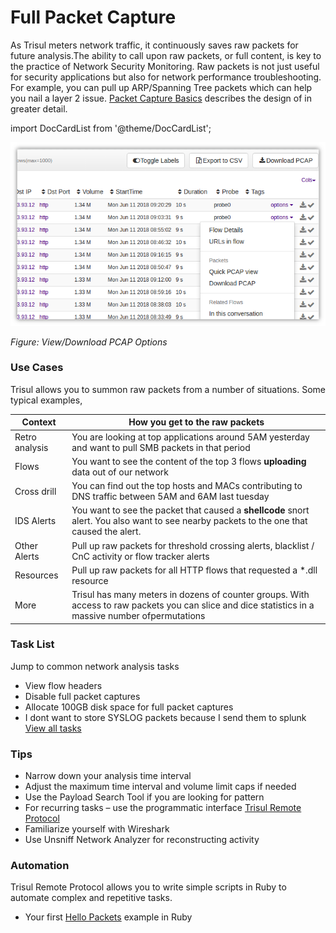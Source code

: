 # Full Packet Capture

As Trisul meters network traffic, it continuously saves raw packets for 
future analysis.The ability to call upon raw packets, or full content, 
is key to the practice of Network Security Monitoring. Raw packets is 
not just useful for security applications but also for network 
performance troubleshooting. For example, you can pull up ARP/Spanning Tree packets which can help you nail a layer 2 issue. [Packet Capture Basics](/docs/ug/caps/fullcontent) describes the design of in greater detail.

import DocCardList from '@theme/DocCardList';

<DocCardList />

![](images/pcapmenu.png)

*Figure: View/Download PCAP Options*

### Use Cases

Trisul allows you to summon raw packets from a number of situations. Some typical examples,

| Context        | How you get to the raw packets                                                                                                                      |
| -------------- | --------------------------------------------------------------------------------------------------------------------------------------------------- |
| Retro analysis | You are looking at top applications around 5AM yesterday and want to pull SMB packets in that period                                                |
| Flows          | You want to see the content of the top 3 flows **uploading** data out of our network                                                                |
| Cross drill    | You can find out the top hosts and MACs contributing to DNS traffic between 5AM and 6AM last tuesday                                                |
| IDS Alerts     | You want to see the packet that caused a **shellcode** snort alert. You also want to see nearby packets to the one that caused the alert.           |
| Other Alerts   | Pull up raw packets for threshold crossing alerts, blacklist / CnC activity or flow tracker alerts                                                  |
| Resources      | Pull up raw packets for all HTTP flows that requested a *.dll resource                                                                              |
| More           | Trisul has many meters in dozens of counter groups. With access to raw packets you can slice and dice statistics in a massive number ofpermutations |

### Task List

Jump to common network analysis tasks

- View flow headers
- Disable full packet captures
- Allocate 100GB disk space for full packet captures
- I dont want to store SYSLOG packets because I send them to splunk  
  [View all tasks](/docs/ug/caps/tasks)

### Tips

- Narrow down your analysis time interval
- Adjust the maximum time interval and volume limit caps if needed
- Use the Payload Search Tool if you are looking for pattern
- For recurring tasks – use the programmatic interface [Trisul Remote Protocol](/docs/trp/)
- Familiarize yourself with Wireshark
- Use Unsniff Network Analyzer for reconstructing activity

### Automation

Trisul Remote Protocol allows you to write simple scripts in Ruby to automate complex and repetitive tasks.

- Your first [Hello Packets](/docs/trp/trpgemsteps) example in Ruby
